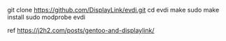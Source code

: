 git clone https://github.com/DisplayLink/evdi.git
cd evdi
make
sudo make install
sudo modprobe evdi


ref https://j2h2.com/posts/gentoo-and-displaylink/

